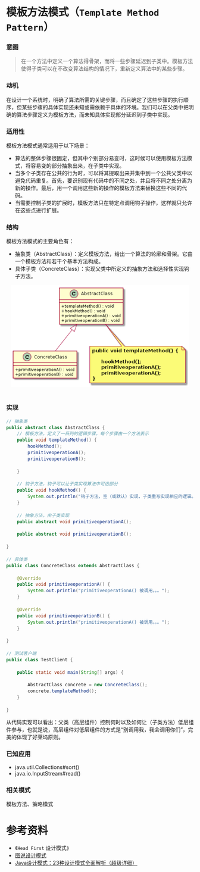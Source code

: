 模板方法模式（`Template Method Pattern`）
====================
### **意图**
> 在一个方法中定义一个算法得骨架，而将一些步骤延迟到子类中。模板方法使得子类可以在不改变算法结构的情况下，重新定义算法中的某些步骤。


### **动机**
在设计一个系统时，明确了算法所需的关键步骤，而且确定了这些步骤的执行顺序，但某些步骤的具体实现还未知或需依赖于具体的环境。我们可以在父类中把明确的算法步骤定义为模板方法，而未知具体实现部分延迟到子类中实现。

### **适用性**
模板方法模式通常适用于以下场景：
- 算法的整体步骤很固定，但其中个别部分易变时，这时候可以使用模板方法模式，将容易变的部分抽象出来，在子类中实现。
- 当多个子类存在公共的行为时，可以将其提取出来并集中到一个公共父类中以避免代码重复。首先，要识别现有代码中的不同之处，并且将不同之处分离为新的操作。最后，用一个调用这些新的操作的模板方法来替换这些不同的代码。
- 当需要控制子类的扩展时，模板方法只在特定点调用钩子操作，这样就只允许在这些点进行扩展。

### **结构**
模板方法模式的主要角色有：
- 抽象类（AbstractClass）：定义模板方法，给出一个算法的轮廓和骨架。它由一个模板方法和若干个基本方法构成。
- 具体子类（ConcreteClass）：实现父类中所定义的抽象方法和选择性实现钩子方法。

<div align="center"> <img src="images/31.templateMethod.png" width="480px"> </div><br>

### **实现**
```java
// 抽象类
public abstract class AbstractClass {
	// 模板方法，定义了一系列的逻辑步骤，每个步骤由一个方法表示
	public void templateMethod() {
		hookMethod();
		primitiveoperationA();
		primitiveoperationB();

	}

	// 钩子方法，钩子可以让子类实现算法中可选部分
	public void hookMethod() {
		System.out.println("钩子方法，空（或默认）实现，子类重写实现相应的逻辑。");
	}

	// 抽象方法，由子类实现
	public abstract void primitiveoperationA();

	public abstract void primitiveoperationB();

}

// 具体类
public class ConcreteClass extends AbstractClass {

	@Override
	public void primitiveoperationA() {
		System.out.println("primitiveoperationA() 被调用。。。");
	}

	@Override
	public void primitiveoperationB() {
		System.out.println("primitiveoperationA() 被调用。。。");
	}

}

// 测试客户端
public class TestClient {

	public static void main(String[] args) {
		
		AbstractClass concrete = new ConcreteClass();
		concrete.templateMethod();
	}

}
```

从代码实现可以看出：父类（高层组件）控制何时以及如何让（子类方法）低层组件参与，也就是说，高层组件对低层组件的方式是“别调用我，我会调用你们”，完美的体现了好莱坞原则。

### **已知应用**

- java.util.Collections#sort()
- java.io.InputStream#read()

### **相关模式**
   模板方法、策略模式


# 参考资料
- 《`Head First` 设计模式》
- [图说设计模式](https://design-patterns.readthedocs.io/zh_CN/latest/index.html)
- [Java设计模式：23种设计模式全面解析（超级详细）](http://c.biancheng.net/design_pattern/)
